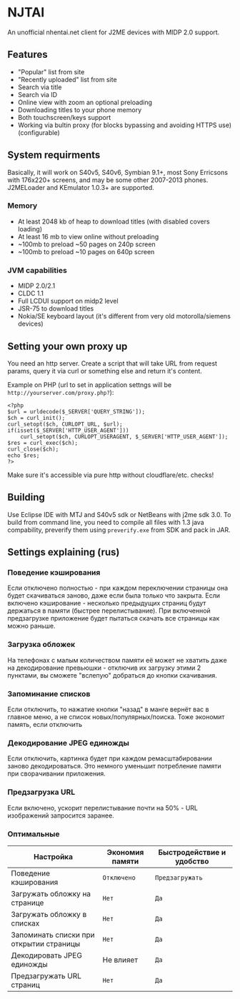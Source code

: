 # NJTAI
An unofficial nhentai.net client for J2ME devices with MIDP 2.0 support.

## Features
- "Popular" list from site
- "Recently uploaded" list from site
- Search via title
- Search via ID
- Online view with zoom an optional preloading
- Downloading titles to your phone memory
- Both touchscreen/keys support
- Working via bultin proxy (for blocks bypassing and avoiding HTTPS use) (configurable)

## System requirments
Basically, it will work on S40v5, S40v6, Symbian 9.1+, most Sony Erricsons with 176x220+ screens, and may be some other 2007-2013 phones. J2MELoader and KEmulator 1.0.3+ are supported.
### Memory
- At least 2048 kb of heap to download titles (with disabled covers loading)
- At least 16 mb to view online without preloading
- ~100mb to preload ~50 pages on 240p screen
- ~100mb to preload ~10 pages on 640p screen
### JVM capabilities
- MIDP 2.0/2.1
- CLDC 1.1
- Full LCDUI support on midp2 level
- JSR-75 to download titles
- Nokia/SE keyboard layout (it's different from very old motorolla/siemens devices)

## Setting your own proxy up
You need an http server. Create a script that will take URL from request params, query it via curl or something else and return it's content.

Example on PHP (url to set in application settngs will be `http://yourserver.com/proxy.php?`):
```
<?php
$url = urldecode($_SERVER['QUERY_STRING']);
$ch = curl_init();
curl_setopt($ch, CURLOPT_URL, $url);
if(isset($_SERVER['HTTP_USER_AGENT']))
	curl_setopt($ch, CURLOPT_USERAGENT, $_SERVER['HTTP_USER_AGENT']);
$res = curl_exec($ch);
curl_close($ch);
echo $res;
?>
```

Make sure it's accessible via pure http without cloudflare/etc. checks!

## Building
Use Eclipse IDE with MTJ and S40v5 sdk or NetBeans with j2me sdk 3.0. 
To build from command line, you need to compile all files with 1.3 java compability, preverify them using `preverify.exe` from SDK and pack in JAR.

## Settings explaining (rus)
### Поведение кэширования
Если отключено полностью - при каждом переключении страницы она будет скачиваться заново, даже если была только что закрыта. Если включено кэширование - несколько предыдущих страниц будут держаться в памяти (быстрее перелистывание). При включенной предзагрузке приложение будет пытаться скачать все страницы как можно раньше.
### Загрузка обложек
На телефонах с малым количеством памяти её может не хватить даже на декодирование превьюшки - отключив их загрузку этими 2 пунктами, вы сможете "вслепую" добраться до кнопки скачивания.
### Запоминание списков
Если отключить, то нажатие кнопки "назад" в манге вернёт вас в главное меню, а не список новых/популярных/поиска. Тоже экономит память, если отключить
### Декодирование JPEG единожды
Если отключить, картинка будет при каждом ремасштабировании заново декодироваться. Это немного уменьшит потребление памяти при сворачивании приложения.
### Предзагрузка URL
Если включено, ускорит перелистывание почти на 50% - URL изображений запросится заранее.

### Оптимальные
Настройка|Экономия памяти|Быстродействие и удобство
---|---|---
Поведение кэширования|`Отключено`|`Предзагружать`
Загружать обложку на странице|`Нет`|`Да`
Загружать обложку в списках|`Нет`|`Да`
Запоминать списки при открытии страницы|`Нет`|`Да`
Декодировать JPEG единожды|Не влияет|`Да`
Предзагружать URL страниц|`Нет`|`Да`
